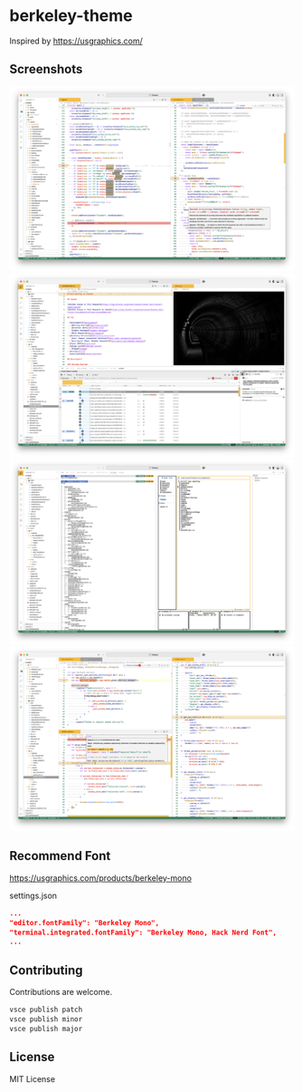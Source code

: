 # berkeley-theme

Inspired by https://usgraphics.com/

## Screenshots

<img src="https://github.com/Coordinate-Cat/berkeley-theme/blob/main/images/screenshot/preference1.png" alt="preference1" />
<img src="https://github.com/Coordinate-Cat/berkeley-theme/blob/main/images/screenshot/preference2.png" alt="preference2" />
<img src="https://github.com/Coordinate-Cat/berkeley-theme/blob/main/images/screenshot/preference3.png" alt="preference3" />
<img src="https://github.com/Coordinate-Cat/berkeley-theme/blob/main/images/screenshot/preference4.png" alt="preference4" />

## Recommend Font

https://usgraphics.com/products/berkeley-mono

settings.json

```json
...
"editor.fontFamily": "Berkeley Mono",
"terminal.integrated.fontFamily": "Berkeley Mono, Hack Nerd Font",
...
```

## Contributing

Contributions are welcome.

```bash
vsce publish patch
vsce publish minor
vsce publish major
```

## License

MIT License

```

```
